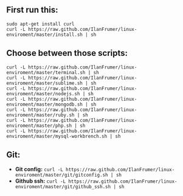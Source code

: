 ## First run this:

```shell
sudo apt-get install curl
curl -L https://raw.github.com/IlanFrumer/linux-enviroment/master/install.sh | sh
```
## Choose between those scripts:

```shell
curl -L https://raw.github.com/IlanFrumer/linux-enviroment/master/terminal.sh | sh
curl -L https://raw.github.com/IlanFrumer/linux-enviroment/master/sublime.sh | sh
curl -L https://raw.github.com/IlanFrumer/linux-enviroment/master/nodejs.sh | sh
curl -L https://raw.github.com/IlanFrumer/linux-enviroment/master/mongodb.sh | sh
curl -L https://raw.github.com/IlanFrumer/linux-enviroment/master/ruby.sh | sh
curl -L https://raw.github.com/IlanFrumer/linux-enviroment/master/php.sh | sh
curl -L https://raw.github.com/IlanFrumer/linux-enviroment/master/mysql-workbrench.sh | sh
```

## Git:

- **Git config:** `curl -L https://raw.github.com/IlanFrumer/linux-enviroment/master/git/gitconfig.sh | sh`
- **Github ssh:** `curl -L https://raw.github.com/IlanFrumer/linux-enviroment/master/git/github_ssh.sh | sh`
